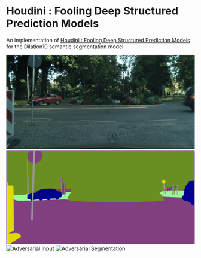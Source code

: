 # Houdini : Fooling Deep Structured Prediction Models
An implementation of [Houdini : Fooling Deep Structured Prediction Models](https://arxiv.org/abs/1707.05373) for the Dilation10 semantic segmentation model.

![Input](/images/input.png)
![Segmentation](/images/ground_truth.png)
![Adversarial Input](/input/adv_input.png)
![Adversarial Segmentation](/input/segmentation.png)